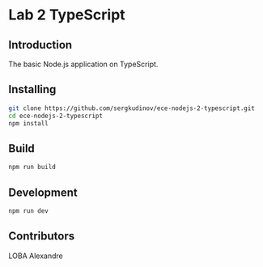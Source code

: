 # Lab 2 TypeScript

## Introduction

The basic Node.js application on TypeScript.

## Installing

```bash
git clone https://github.com/sergkudinov/ece-nodejs-2-typescript.git
cd ece-nodejs-2-typescript
npm install
```

## Build

```bash
npm run build
```

## Development

```bash
npm run dev
```

## Contributors

LOBA Alexandre
